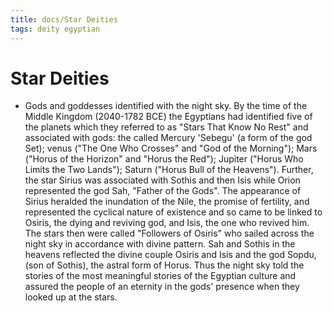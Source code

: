 ```yaml
---
title: docs/Star Deities
tags: deity egyptian
---
```


# Star Deities
- Gods and goddesses identified with the night sky. By the time of the Middle Kingdom (2040-1782 BCE) the Egyptians had identified five of the planets which they referred to as "Stars That Know No Rest" and associated with gods: the called Mercury 'Sebegu' (a form of the god Set); venus ("The One Who Crosses" and "God of the Morning"); Mars ("Horus of the Horizon" and "Horus the Red"); Jupiter ("Horus Who Limits the Two Lands"); Saturn ("Horus Bull of the Heavens"). Further, the star Sirius was associated with Sothis and then Isis while Orion represented the god Sah, "Father of the Gods". The appearance of Sirius heralded the inundation of the Nile, the promise of fertility, and represented the cyclical nature of existence and so came to be linked to Osiris, the dying and reviving god, and Isis, the one who revived him. The stars then were called "Followers of Osiris" who sailed across the night sky in accordance with divine pattern. Sah and Sothis in the heavens reflected the divine couple Osiris and Isis and the god Sopdu, (son of Sothis), the astral form of Horus. Thus the night sky told the stories of the most meaningful stories of the Egyptian culture and assured the people of an eternity in the gods' presence when they looked up at the stars.